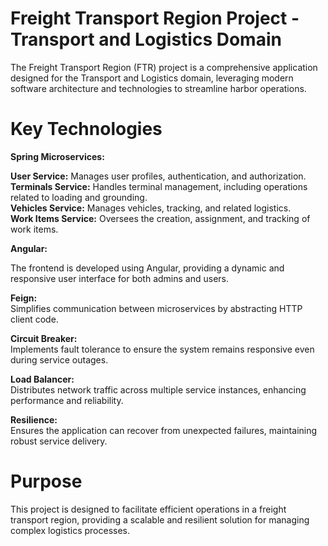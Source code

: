 # Freight Transport Region Project - Transport and Logistics Domain

The Freight Transport Region (FTR) project is a comprehensive application designed for the Transport and Logistics domain, leveraging modern software architecture and technologies to streamline harbor operations.

# Key Technologies

**Spring Microservices:**

**User Service:** Manages user profiles, authentication, and authorization.  
**Terminals Service:** Handles terminal management, including operations related to loading and grounding.  
**Vehicles Service:** Manages vehicles, tracking, and related logistics.  
**Work Items Service:** Oversees the creation, assignment, and tracking of work items.  

**Angular:**

The frontend is developed using Angular, providing a dynamic and responsive user interface for both admins and users.

**Feign:**  
Simplifies communication between microservices by abstracting HTTP client code.  
  
**Circuit Breaker:**  
Implements fault tolerance to ensure the system remains responsive even during service outages. 
  
**Load Balancer:**  
Distributes network traffic across multiple service instances, enhancing performance and reliability.  
  
**Resilience:**  
Ensures the application can recover from unexpected failures, maintaining robust service delivery.  

# Purpose

This project is designed to facilitate efficient operations in a freight transport region, providing a scalable and resilient solution for managing complex logistics processes.
